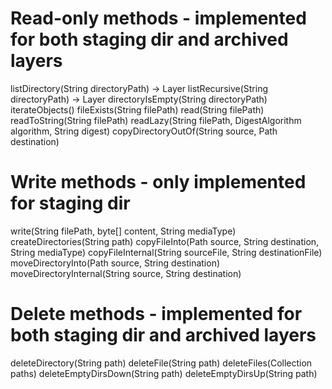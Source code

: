 

# Read-only methods - implemented for both staging dir and archived layers
listDirectory(String directoryPath) -> Layer
listRecursive(String directoryPath) -> Layer
directoryIsEmpty(String directoryPath)
iterateObjects()
fileExists(String filePath)
read(String filePath)
readToString(String filePath)
readLazy(String filePath, DigestAlgorithm algorithm, String digest)
copyDirectoryOutOf(String source, Path destination)

# Write methods - only implemented for staging dir
write(String filePath, byte[] content, String mediaType)
createDirectories(String path)
copyFileInto(Path source, String destination, String mediaType)
copyFileInternal(String sourceFile, String destinationFile)
moveDirectoryInto(Path source, String destination)
moveDirectoryInternal(String source, String destination)

# Delete methods - implemented for both staging dir and archived layers
deleteDirectory(String path)
deleteFile(String path)
deleteFiles(Collection<String> paths)
deleteEmptyDirsDown(String path)
deleteEmptyDirsUp(String path)
